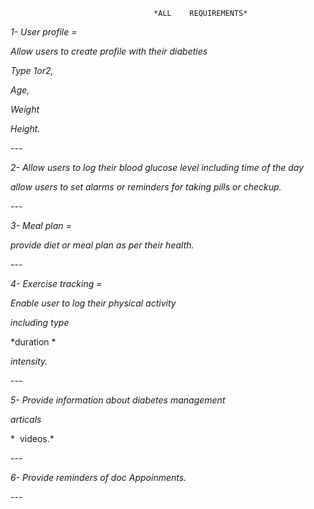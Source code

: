 											

									*ALL	REQUIREMENTS*

*1- User profile =*

  *Allow users to create profile with their diabeties* 

   *Type 1or2,*

   *Age,*

  *Weight*

  *Height.*

*---*



*2- Allow users to log their blood glucose level including time of the day*

  *allow users to set alarms or reminders for taking pills or checkup.*

*---*

*3- Meal plan =*

   *provide diet or meal plan as per their health.*

*---*

*4- Exercise tracking =*

   *Enable user to log their physical activity*

   *including type*

   *duration *

   *intensity.*

*---*

*5- Provide information about diabetes management* 

   *articals*

*   videos.*

*---*

*6- Provide reminders of doc Appoinments.*

*---*





